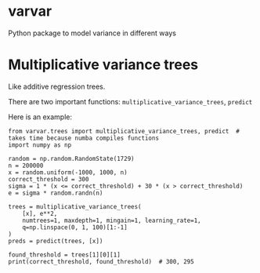 # varvar
Python package to model variance in different ways

# Multiplicative variance trees

Like additive regression trees.

There are two important functions: `multiplicative_variance_trees`, `predict`

Here is an example:

```
from varvar.trees import multiplicative_variance_trees, predict  # takes time because numba compiles functions
import numpy as np

random = np.random.RandomState(1729)
n = 200000
x = random.uniform(-1000, 1000, n)
correct_threshold = 300
sigma = 1 * (x <= correct_threshold) + 30 * (x > correct_threshold)
e = sigma * random.randn(n)

trees = multiplicative_variance_trees(
    [x], e**2,
    numtrees=1, maxdepth=1, mingain=1, learning_rate=1,
    q=np.linspace(0, 1, 100)[1:-1]
)
preds = predict(trees, [x])

found_threshold = trees[1][0][1]
print(correct_threshold, found_threshold)  # 300, 295
```
